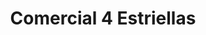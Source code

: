 ---
title: "Comercial 4 Estriellas"
url: /fernando-de-la-mora/comercial-4-estriellas/
shop: Allgemein
---
